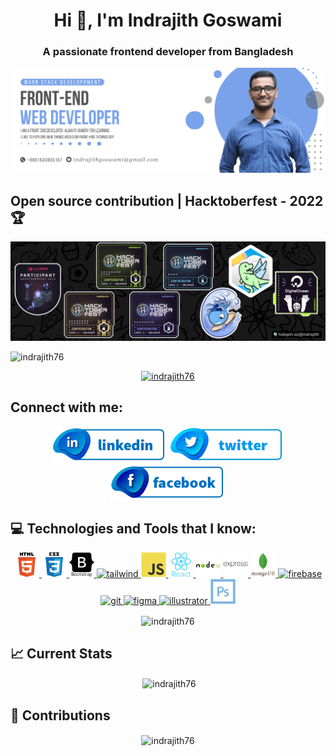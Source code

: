 <h1 align="center">Hi 👋, I'm Indrajith Goswami</h1>
<h3 align="center">A passionate frontend developer from Bangladesh</h3>
<img src='indrajithgoswami.png'/>
<h2 align="left">Open source contribution | Hacktoberfest - 2022 🏆</h2>
<a href='https://www.holopin.me/indrajith'><img src='hacktober_fest_badge.png'/></a>
<p align="left"> <img src="https://komarev.com/ghpvc/?username=indrajith76&label=Profile%20views&color=0e75b6&style=flat" alt="indrajith76" /> </p>

<p align="center"> <a href="https://github.com/ryo-ma/github-profile-trophy"><img src="https://github-profile-trophy.vercel.app/?username=indrajith76" alt="indrajith76" /></a> </p>

<h2 align="left">Connect with me:</h2>
<p align="center">
<a href="https://linkedin.com/in/indrajithgoswami" target="blank"><img align="center" src="./icons/linkedin.png" alt="indrajith76" height="60" width="" /></a>
<a href="https://twitter.com/indrajithcse" target="blank"><img align="center" src="./icons/twitter.png" alt="indrajithcse" height="60" width="" /></a>
<a href="https://fb.com/indrajithcse" target="blank"><img align="center" src="./icons/facebook.png" alt="indrajithcse" height="60" width="" /></a>
</p>

<h2 align="left">💻 Technologies and Tools that I know:</h2>
<p align="center"> <a href="https://www.w3.org/html/" target="_blank" rel="noreferrer"> <img src="https://raw.githubusercontent.com/devicons/devicon/master/icons/html5/html5-original-wordmark.svg" alt="html5" width="40" height="40"/> </a> <a href="https://www.w3schools.com/css/" target="_blank" rel="noreferrer"> <img src="https://raw.githubusercontent.com/devicons/devicon/master/icons/css3/css3-original-wordmark.svg" alt="css3" width="40" height="40"/> </a><a href="https://getbootstrap.com" target="_blank" rel="noreferrer"> <img src="https://raw.githubusercontent.com/devicons/devicon/master/icons/bootstrap/bootstrap-plain-wordmark.svg" alt="bootstrap" width="40" height="40"/> </a><a href="https://tailwindcss.com/" target="_blank" rel="noreferrer"> <img src="https://www.vectorlogo.zone/logos/tailwindcss/tailwindcss-icon.svg" alt="tailwind" width="40" height="40"/> </a><a href="https://developer.mozilla.org/en-US/docs/Web/JavaScript" target="_blank" rel="noreferrer"> <img src="https://raw.githubusercontent.com/devicons/devicon/master/icons/javascript/javascript-original.svg" alt="javascript" width="40" height="40"/> </a><a href="https://reactjs.org/" target="_blank" rel="noreferrer"> <img src="https://raw.githubusercontent.com/devicons/devicon/master/icons/react/react-original-wordmark.svg" alt="react" width="40" height="40"/> </a> <a href="https://nodejs.org" target="_blank" rel="noreferrer"> <img src="https://raw.githubusercontent.com/devicons/devicon/master/icons/nodejs/nodejs-original-wordmark.svg" alt="nodejs" width="40" height="40"/> </a> <a href="https://expressjs.com" target="_blank" rel="noreferrer"> <img src="https://raw.githubusercontent.com/devicons/devicon/master/icons/express/express-original-wordmark.svg" alt="express" width="40" height="40"/> </a><a href="https://www.mongodb.com/" target="_blank" rel="noreferrer"> <img src="https://raw.githubusercontent.com/devicons/devicon/master/icons/mongodb/mongodb-original-wordmark.svg" alt="mongodb" width="40" height="40"/> </a><a href="https://firebase.google.com/" target="_blank" rel="noreferrer"> <img src="https://www.vectorlogo.zone/logos/firebase/firebase-icon.svg" alt="firebase" width="40" height="40"/> </a> <a href="https://git-scm.com/" target="_blank" rel="noreferrer"> <img src="https://www.vectorlogo.zone/logos/git-scm/git-scm-icon.svg" alt="git" width="40" height="40"/> </a> <a href="https://www.figma.com/" target="_blank" rel="noreferrer"> <img src="https://www.vectorlogo.zone/logos/figma/figma-icon.svg" alt="figma" width="40" height="40"/> </a>  <a href="https://www.adobe.com/in/products/illustrator.html" target="_blank" rel="noreferrer"> <img src="https://www.vectorlogo.zone/logos/adobe_illustrator/adobe_illustrator-icon.svg" alt="illustrator" width="40" height="40"/> </a>   <a href="https://www.photoshop.com/en" target="_blank" rel="noreferrer"> <img src="https://raw.githubusercontent.com/devicons/devicon/master/icons/photoshop/photoshop-line.svg" alt="photoshop" width="40" height="40"/> </a>   </p>

<p align='center'><img align="center" src="https://github-readme-stats.vercel.app/api/top-langs?username=indrajith76&show_icons=true&locale=en&layout=compact" alt="indrajith76" /></p>

<h2 align='left'>📈 Current Stats</h2>
<p align='center'>&nbsp;<img align="center" src="https://github-readme-stats.vercel.app/api?username=indrajith76&show_icons=true&locale=en" alt="indrajith76" /></p>

<h2 align='left'>🎁 Contributions</h2>
<p align='center'><img align="center" src="https://github-readme-streak-stats.herokuapp.com/?user=indrajith76&" alt="indrajith76" /></p>
